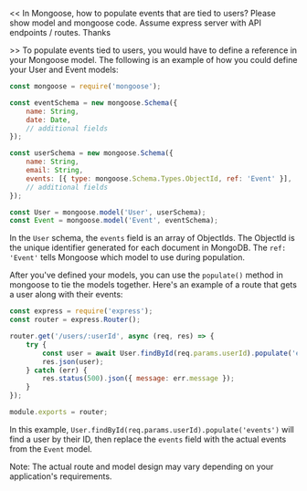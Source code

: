 
<<
In Mongoose, how to populate events that are tied to users? Please show model and mongoose code. Assume express server with API endpoints / routes. Thanks

\>>
To populate events tied to users, you would have to define a reference in your Mongoose model. The following is an example of how you could define your User and Event models:

```javascript
const mongoose = require('mongoose');

const eventSchema = new mongoose.Schema({
    name: String,
    date: Date,
    // additional fields
});

const userSchema = new mongoose.Schema({
    name: String,
    email: String,
    events: [{ type: mongoose.Schema.Types.ObjectId, ref: 'Event' }],
    // additional fields
});

const User = mongoose.model('User', userSchema);
const Event = mongoose.model('Event', eventSchema);
```

In the `User` schema, the `events` field is an array of ObjectIds. The ObjectId is the unique identifier generated for each document in MongoDB. The `ref: 'Event'` tells Mongoose which model to use during population. 

After you've defined your models, you can use the `populate()` method in mongoose to tie the models together. Here's an example of a route that gets a user along with their events:

```javascript
const express = require('express');
const router = express.Router();

router.get('/users/:userId', async (req, res) => {
    try {
        const user = await User.findById(req.params.userId).populate('events');
        res.json(user);
    } catch (err) {
        res.status(500).json({ message: err.message });
    }
});

module.exports = router;
```

In this example, `User.findById(req.params.userId).populate('events')` will find a user by their ID, then replace the `events` field with the actual events from the `Event` model.

Note: The actual route and model design may vary depending on your application's requirements.